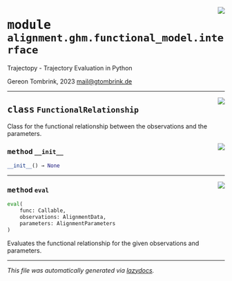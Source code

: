 <!-- markdownlint-disable -->

<a href="..\trajectopy_core\alignment\ghm\functional_model\interface.py#L0"><img align="right" style="float:right;" src="https://img.shields.io/badge/-source-cccccc?style=flat-square"></a>

# <kbd>module</kbd> `alignment.ghm.functional_model.interface`
Trajectopy - Trajectory Evaluation in Python 

Gereon Tombrink, 2023 mail@gtombrink.de 



---

<a href="..\trajectopy_core\alignment\ghm\functional_model\interface.py#L21"><img align="right" style="float:right;" src="https://img.shields.io/badge/-source-cccccc?style=flat-square"></a>

## <kbd>class</kbd> `FunctionalRelationship`
Class for the functional relationship between the observations and the parameters. 

<a href="..\trajectopy_core\alignment\ghm\functional_model\interface.py#L24"><img align="right" style="float:right;" src="https://img.shields.io/badge/-source-cccccc?style=flat-square"></a>

### <kbd>method</kbd> `__init__`

```python
__init__() → None
```








---

<a href="..\trajectopy_core\alignment\ghm\functional_model\interface.py#L91"><img align="right" style="float:right;" src="https://img.shields.io/badge/-source-cccccc?style=flat-square"></a>

### <kbd>method</kbd> `eval`

```python
eval(
    func: Callable,
    observations: AlignmentData,
    parameters: AlignmentParameters
)
```

Evaluates the functional relationship for the given observations and parameters. 




---

_This file was automatically generated via [lazydocs](https://github.com/ml-tooling/lazydocs)._
